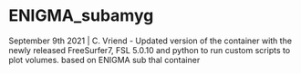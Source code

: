 # ENIGMA_subamyg
September 9th 2021 | C. Vriend - Updated version of the container with the newly released FreeSurfer7, FSL 5.0.10 and python to run custom scripts to plot volumes. based on ENIGMA sub thal container
